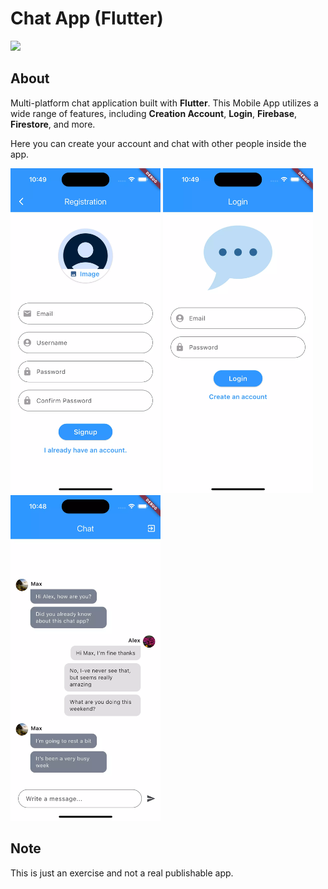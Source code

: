 # Chat App (Flutter)

![](https://api.visitorbadge.io/api/VisitorHit?user=Hynsen-Tech/flutter-chat-app&repo=github-visitors-badge&countColor=%237B1E7A)

## About
Multi-platform chat application built with **Flutter**. This Mobile App utilizes a wide range of features, including **Creation Account**, **Login**, **Firebase**, **Firestore**, and more.

Here you can create your account and chat with other people inside the app.

<img src="flutter-chat-registration.webp" width="240"/> <img src="flutter-chat-login.webp" width="240"/> <img src="flutter-chat-messages.webp" width="240"/>


## Note
This is just an exercise and not a real publishable app.